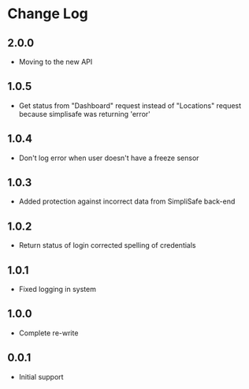 # Change Log

## 2.0.0
- Moving to the new API

## 1.0.5
- Get status from "Dashboard" request instead of "Locations" request because simplisafe was returning 'error' 

## 1.0.4
- Don't log error when user doesn't have a freeze sensor

## 1.0.3

- Added protection against incorrect data from SimpliSafe back-end

## 1.0.2
- Return status of login corrected spelling of credentials

## 1.0.1
- Fixed logging in system

## 1.0.0
- Complete re-write

## 0.0.1
- Initial support

